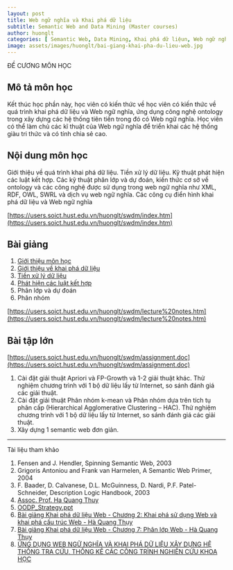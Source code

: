 ```yaml
---
layout: post
title: Web ngữ nghĩa và Khai phá dữ liệu
subtitle: Semantic Web and Data Mining (Master courses)
author: huonglt
categories: [ Semantic Web, Data Mining, Khai phá dữ liệun, Web ngữ nghĩa ]
image: assets/images/huonglt/bai-giang-khai-pha-du-lieu-web.jpg
---
```

ĐỀ CƯƠNG MÔN HỌC

## Mô tả môn học

Kết thúc học phần này, học viên có kiến thức về học viên có kiến thức về quá trình khai phá dữ liệu và Web ngữ nghĩa, ứng dụng công nghệ ontology trong xây dựng các hệ thống tiên tiến trong đó có Web ngữ nghĩa. Học viên có thể làm chủ các kĩ thuật của Web ngữ nghĩa để triển khai các hệ thống giàu tri thức và có tính chia sẻ cao.

## Nội dung môn học

Giới thiệu về quá trình khai phá dữ liệu. Tiền xử lý dữ liệu. Kỹ thuật phát hiện các luật kết hợp. Các kỹ thuật phân lớp và dự đoán, kiến thức cơ sở về ontology và các công nghệ được sử dụng trong web ngữ nghĩa như XML, RDF, OWL, SWRL và dịch vụ web ngữ nghĩa. Các công cụ điển hình khai phá dữ liệu và Web ngữ nghĩa

[https://users.soict.hust.edu.vn/huonglt/swdm/index.htm](https://users.soict.hust.edu.vn/huonglt/swdm/index.htm)

## Bài giảng

1. [Giới thiệu môn học](https://users.soict.hust.edu.vn/huonglt/swdm/Gioi_thieu_mon_hoc.pdf)
2. [Giới thiệu về khai phá dữ liệu](https://users.soict.hust.edu.vn/huonglt/swdm/L1_Gioi%20thieu.pdf)
3. [Tiền xử lý dữ liệu](https://users.soict.hust.edu.vn/huonglt/swdm/Tien%20xu%20ly.pdf)
4. [Phát hiện các luật kết hợp](https://users.soict.hust.edu.vn/huonglt/swdm/Phat_hien_luat_ket_hop.pdf)
5. Phân lớp và dự đoán
6. Phân nhóm

[https://users.soict.hust.edu.vn/huonglt/swdm/lecture%20notes.htm](https://users.soict.hust.edu.vn/huonglt/swdm/lecture%20notes.htm)

## Bài tập lớn

[https://users.soict.hust.edu.vn/huonglt/swdm/assignment.doc](https://users.soict.hust.edu.vn/huonglt/swdm/assignment.doc)

1. Cài đặt giải thuật Apriori và FP-Growth và 1-2 giải thuật khác. Thử nghiệm chương trình với 1 bộ dữ liệu lấy từ Internet, so sánh đánh giá các giải thuật. 
2. Cài đặt giải thuật Phân nhóm k-mean và Phân nhóm dựa trên tích tụ phân cấp (Hierarchical Agglomerative Clustering – HAC). Thử nghiệm chương trình với 1 bộ dữ liệu lấy từ Internet, so sánh đánh giá các giải thuật. 
3. Xây dựng 1 semantic web đơn giản.

-----
Tài liệu tham khảo

1. Fensen and J. Hendler, Spinning Semantic Web, 2003
2. Grigoris Antoniou and Frank van Harmelen, A Semantic Web Primer, 2004
3. F. Baader, D. Calvanese, D.L. McGuinness, D. Nardi, P.F. Patel-Schneider, Description Logic Handbook, 2003
4. [Assoc. Prof. Ha Quang Thuy](http://www.uet.vnu.edu.vn/~thuyhq/)
5. [OODP_Strategy.ppt](https://uet.vnu.edu.vn/~chauttm/oop2015f/slides/OODP_Strategy.ppt)
6. [Bài giảng Khai phá dữ liệu Web - Chương 2: Khai phá sử dụng Web và khai phá cấu trúc Web - Hà Quang Thụy](https://www.slideserve.com/nolcha/b-i-gi-ng-khai-ph-d-li-u-web-ch-ng-2-khai-ph-s-d-ng-web-v-khai-ph-c-u-tr-c-web)
6. [Bài giảng Khai phá dữ liệu Web - Chương 7: Phân lớp Web - Hà Quang Thụy](https://s2.doc.edu.vn/web/viewer.html?file=https://s2.doc.edu.vn/jh2i1fkjb33wa7b577g9lou48iyvfkz6/demo/2021/09/07/bai_giang_khai_pha_du_lieu_web_chuong_7_phan_lop_web_ha_quan_xpyWTGB0f8.png)
7. [ỨNG DỤNG WEB NGỮ NGHĨA VÀ KHAI PHÁ DỮ LIỆU XÂY DỰNG HỆ THỐNG TRA CỨU, THỐNG KÊ CÁC CÔNG TRÌNH NGHIÊN CỨU KHOA HỌC](http://tailieuso.udn.vn/bitstream/TTHL_125/5164/2/Tomtat.pdf)